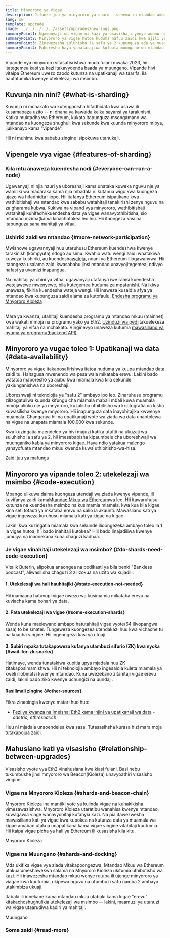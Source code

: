 ```yaml
---
title: Minyororo ya Vigae
description: Jifunze juu ya minyororo ya shard - sehemu za mtandao ambazo zinampa Ethereum uwezo zaidi wa shughuli na iwe rahisi kukimbia.
lang: sw
template: upgrade
image: ../../../../../assets/upgrades/newrings.png
summaryPoint1: Ugawanyaji wa vigae ni kazi ya usasishaji yenye awamu nyingi ili kuboresha utanukaji wa Ethereum na ujazo wake.
summaryPoint2: Minyororo ya vigae hutoa huduma nafuu zaidi kwa ajili ya safu za kuhifadhi programu na sehemu za kutunza data.
summaryPoint3: Zinawezesha suluhisho la safu ya 2 kupunguza ada ya muamala huku ikiinua usalama wa Ethereum.
summaryPoint4: Maboresho haya yanatarajiwa kufuata muungano wa mtandao mkuu na Mnyororo Kioleza.
---
```


<UpgradeStatus dateKey="page-upgrades-shards-date">
    Vipande vya minyororo vitasafisrishwa muda fulani mwaka 2023, hii itategemea kasi ya kazi itakavyoenda baada ya <a href="/upgrades/merge/">muungano</a>. Vipande hivi vitaipa Ethereum uwezo zaodo kutunza na upatikanaji wa taarifa, ila hautatumika kwenye utekelezaji wa msimbo.
</UpgradeStatus>

## Kuvunja nin nini? {#what-is-sharding}

Kuvunja ni mchakato wa kutenganisha hifadhidata kwa usawa ili kusamabaza uzito -- ni dhana ya kawaida kaika sayansi ya tarakinishi. Katika muktadha wa Ethereum, kukata itapunguza msongamano wa mtandao na kuongeza shughuli kwa sekunde kwa kuunda minyororo mipya, ijulikanayo kama "vipande".

Hii ni muhimu kwa sababu zingine isipokuwa utanukaji.

## Vipengele vya vigae {#features-of-sharding}

### Kila mtu anaweza kuendesha nodi {#everyone-can-run-a-node}

Ugawanyaji ni njia nzuri ya uboreshaji kama unataka kuweka nguvu nje ya wamiliki wa madaraka kama njia mbadala ni kutanua wigo kwa kuongeza ujazo wa hifadhidta iliopo. Hii itafanya Ethereum isipatikane kwa wathibitishaji wa mtandao kwa sababu watahitaji tanakirishi zenye nguvu na za gharama kubwa. Kukiwa na vipand vya minyororo, wathibitishaji watahitaji kuhifadhi/kuendesha data ya vigae wanavyothibitisha, sio mtandao mzima(kama kinachotokea leo hii). Hii itaongeza kasi na itapunguza sana mahitaji ya vifaa.

### Ushiriki zaidi wa mtandao {#more-network-participation}

Mwishowe ugawannyaji huu utaruhusu Ethereum kuendeshwa kwenye tarakinishi(kompyuta) ndogo au simu. Kwahio watu wengi zaidi wnatakiwa kuweza kushiriki, au kuendesha[wateja](/developers/docs/nodes-and-clients/), ndani ya Ethereum iliogawanywa. Hii itaongeza usalama zaidi kwasababu jinsi mtandao unavyojitegemea, ndivyo nafasi ya uvamizi inapungua.

Na mahitaji ya chini ya vifaa, ugawanyaji utafanya iwe rahisi kuendesha [wateja](/developers/docs/nodes-and-clients/)wewe mwenyewe, bila kutegemea huduma za mpatanishi. Na ikiwa unaweza, fikiria kuendesha wateja wengi. Hii inaweza kusaidia afya ya mtandao kwa kupunguza zaidi alama za kutofaulu. [Endesha programu ya Mnyororo Kioleza](/upgrades/get-involved/)

<br />

<InfoBanner isWarning>
  Mara ya kwanza, utahitaji kuendesha programu ya mtandao mkuu (mainnet) kwa wakati mmoja na programu yako ya Eth2. <a href="https://launchpad.ethereum.org" target="_blank">Uzinduzi wa pedi</a>itakuelekeza mahitaji ya vifaa na mchakato. Vinginevyo unaweza kutumia <a href="/developers/docs/apis/backend/#available-libraries">mawasiliano ya nyuma ya programu(backend API)</a>.
</InfoBanner>

## Minyororo ya vugae toleo 1: Upatikanaji wa data {#data-availability}

Minyororo ya vigae itakaposafirishwa itatoa huduma ya kuupa mtandao data zaidi tu. Haitagusa mwenendo wa pesa wala mikataba erevu. Lakini bado watatoa maboresho ya ajabu kwa miamala kwa kila sekunde yakiunganishwa na uboreshaji.

Uboreshwaji ni teknolojia ya "safu 2" ambayo ipo leo. Zinaruhusu programu zilizogatuliwa kuunda kifungu cha miamala mabali mbali kuwa muamala mmoja ulioko nje ya mnyororo, kuzalisha uthibitisho wa kriptografia na kisha kuwasilisha kwenye mnyororo. Hii inapunguza data inayohitajika kwwenye muamala. Changanya hii na upatikanaji wote wa ziada wa data unaotolewa na vigae na unapata miamala 100,000 kwa sekunde.

<InfoBanner isWarning={false}>
  Kwa kuzingatia maendeleo ya hivi majuzi katika utafiti na ukuzaji wa suluhisho la safu ya 2, hii imesababisha kipaumbele cha uboreshwaji wa muunganiko kabla ya minyororo kigae. Haya ndio yatakua malengo yanayofuata mtandao mkuu kwenda kuwa uthibitisho-wa-hisa.

[Zaidi juu ya mafungu](/wasanidiprogramu/docs/ukuaji/safu--mafungu)
</InfoBanner>

## Minyororo ya vipande toleo 2: utekelezaji wa msimbo {#code-execution}

Mpango ulikuwa daima kuongeza utendaji wa ziada kwenye vipande, ili kuvifanya zaidi kama[Mtandao Mkuu wa Ethereum](/glossary/#mainnet)wa leo. Hii itawaruhusu kutunza na kuendesha msimbo na kusimamia miamala, kwa kua kila kigae kina seti tofauti ya mkataba erevu na salio la akaunti. Mawasliano kati ya vigae ingeweza kuruhusu miamala kati ya kigae na kigae.

Lakini kwa kuzingatia miamala kwa sekunde ilioongezeka ambayo toleo la 1 la vigae hutoa, hii bado inahitaji kutokea? Hili bado linajadiliwa kwenye jumuiya na inaonekana kuna chaguzi kadhaa.

### Je vigae vinahitaji utekelezaji wa msimbo? {#do-shards-need-code-execution}

Vitalik Buterin, alipokua anaongea na podikasti ya bila benki "Bankless podcast", aliwasilisha chaguzi 3 zilizokua na uzito wa kujadili.

<YouTube id="-R0j5AMUSzA" start="5841" />

#### 1. Utekelexaji wa hali hauhitajiki {#state-execution-not-needed}

Hii inamaana hatuvupi vigae uwezo wa kusimamia mikataba erevu na kuviacha kama bohari ya data.

#### 2. Pata utekelezaji wa vigae {#some-execution-shards}

Wenda kuna maelewano ambapo hatutahitaji vigae vyote(64 ilivopangwa sasa) to be smater. Tungeweza kuongezea utendakazi huu kwa vichache tu na kuacha vingine. Hii ingeongeza kasi ya utoaji.

#### 3. Subiri mpaka tutakapoweza kufanya utambuzi sifurio (ZK) kwa nyoka {#wait-for-zk-snarks}

Hatimaye, wenda tunatakiwa kupitia upya mjadala huu ZK zitakaposimamishwa. Hii ni teknolojia ambayo ingesaidia kuleta miamala ya kweli iliobinafsi kwenye mtandao. Kuna uwezekano zitahitaji vigae erevu zaidi, lakini bado ziko kwenye uchungizi na uundaji.

#### Rasilimali zingine {#other-sources}

Fikra zinaoingia kwenye mstari huo huo:

- [Fezi ya kwanza na Imeisha: Eth2 kama injini ya upatikanaji wa data](https://ethresear.ch/t/phase-one-and-done-eth2-as-a-data-availability-engine/5269/8) -_cdetrio, ethresear.ch_

Huu ni mjadala unaoendelea kwa sasa. Tutasasihsha kurasa hizi mara moja tutakapojua zaidi.

## Mahusiano kati ya visasisho {#relationship-between-upgrades}

Visasisho vyote vya Eth2 vinahusiana kwa kiasi fulani. Basi hebu tukumbushe jinsi mnyororo wa Beacon(Kioleza) unavyoathiri visasisho vingine.

### Vigae na Mnyororo Kioleza {#shards-and-beacon-chain}

Mnyororo Kioleza ina mantiki yote ya kulinda vigae na kuhakikisha vimesawazishwa. Mnyororo Kioleza utaratibu wanahisa kwenye mtandao, kuwagawia viage wanavyohitaji kufanyia kazi. Na pia itawezwesha mawasiliano kati ya vigae kwa kupokea na kutunza data ya muamala wa kigae amabao utakua unapatikana kama vigae vingine vitahitaji kuutumia. Hii itaipa vigae picha ya hali ya Ethereum ili kusasisha kila kitu.

<ButtonLink to="/upgrades/beacon-chain/">
  Mnyororo Kioleza
</ButtonLink>

### Vigae na Muungano {#shards-and-docking}

Mda ukifika vigae vya ziada vitakapoongezwa, Mtandao Mkuu wa Ethereum utakua umeshawekwa salama na Mnyororo Kioleza ukitumia uthibotisho wa kazi. Hii inawezesha mtandao mkuu wenye rutuba ili ujenge minyororo ya viagae kwa kuutumia, ukipewa nguvu na ufumbuzi safu namba 2 ambayo utakimbiza ukuaji.

Itabaki ili ionekane kama mtandao mkuu utabaki kama kigae "erevu" kitakachoshughulikia utekelezaji wa msimbo -- lakini, maamuzi ya utanuzi wa vigae utaarudiwa kadiri ya mahitaji.

<ButtonLink to="/upgrades/merge/">
  Muungano
</ButtonLink>

<Divider />

### Soma zaidi {#read-more}

<ShardChainsList />
